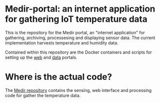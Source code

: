# Medir-portal: an internet application for gathering IoT temperature data

This is the repository for the Medir portal, an "internet application"
for gathering, archiving, processesing and displaying sensor data.
The current implementation harvests temperature and humidity data.

Contained within this repository are the Docker containers and scripts
for setting up the [web](web-portal) and [data](data-portal) portals.

# Where is the actual code?
The [Medir repository](https://github.com/MitchellJThomas/medir)
contains the sensing, web interface and processing code for gather the temperature
data.
